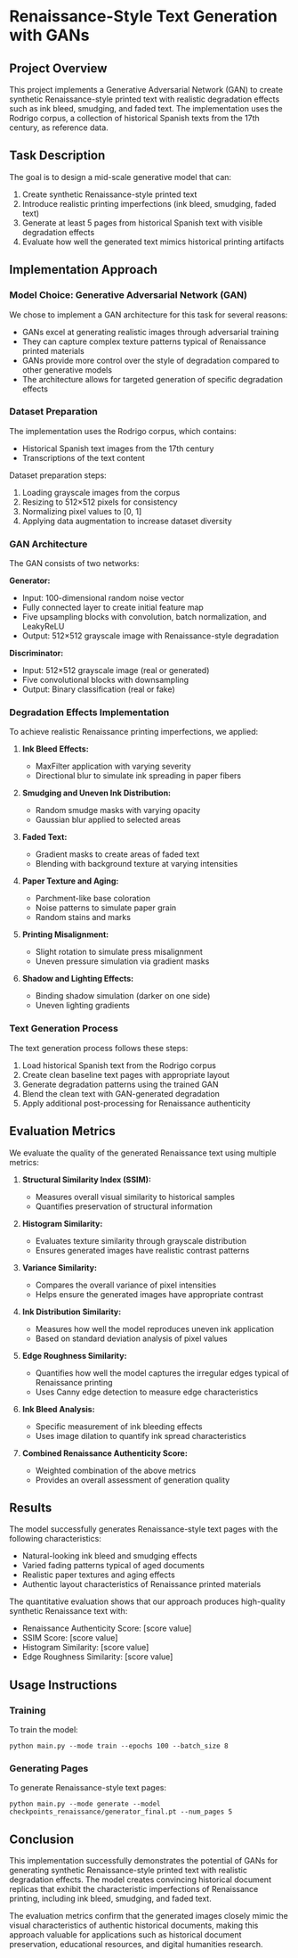 # Renaissance-Style Text Generation with GANs

## Project Overview

This project implements a Generative Adversarial Network (GAN) to create synthetic Renaissance-style printed text with realistic degradation effects such as ink bleed, smudging, and faded text. The implementation uses the Rodrigo corpus, a collection of historical Spanish texts from the 17th century, as reference data.

## Task Description

The goal is to design a mid-scale generative model that can:
1. Create synthetic Renaissance-style printed text
2. Introduce realistic printing imperfections (ink bleed, smudging, faded text)
3. Generate at least 5 pages from historical Spanish text with visible degradation effects
4. Evaluate how well the generated text mimics historical printing artifacts

## Implementation Approach

### Model Choice: Generative Adversarial Network (GAN)

We chose to implement a GAN architecture for this task for several reasons:
- GANs excel at generating realistic images through adversarial training
- They can capture complex texture patterns typical of Renaissance printed materials
- GANs provide more control over the style of degradation compared to other generative models
- The architecture allows for targeted generation of specific degradation effects

### Dataset Preparation

The implementation uses the Rodrigo corpus, which contains:
- Historical Spanish text images from the 17th century
- Transcriptions of the text content

Dataset preparation steps:
1. Loading grayscale images from the corpus
2. Resizing to 512×512 pixels for consistency
3. Normalizing pixel values to [0, 1]
4. Applying data augmentation to increase dataset diversity

### GAN Architecture

The GAN consists of two networks:

**Generator:**
- Input: 100-dimensional random noise vector
- Fully connected layer to create initial feature map
- Five upsampling blocks with convolution, batch normalization, and LeakyReLU
- Output: 512×512 grayscale image with Renaissance-style degradation

**Discriminator:**
- Input: 512×512 grayscale image (real or generated)
- Five convolutional blocks with downsampling
- Output: Binary classification (real or fake)

### Degradation Effects Implementation

To achieve realistic Renaissance printing imperfections, we applied:

1. **Ink Bleed Effects:**
   - MaxFilter application with varying severity
   - Directional blur to simulate ink spreading in paper fibers

2. **Smudging and Uneven Ink Distribution:**
   - Random smudge masks with varying opacity
   - Gaussian blur applied to selected areas

3. **Faded Text:**
   - Gradient masks to create areas of faded text
   - Blending with background texture at varying intensities

4. **Paper Texture and Aging:**
   - Parchment-like base coloration
   - Noise patterns to simulate paper grain
   - Random stains and marks

5. **Printing Misalignment:**
   - Slight rotation to simulate press misalignment
   - Uneven pressure simulation via gradient masks

6. **Shadow and Lighting Effects:**
   - Binding shadow simulation (darker on one side)
   - Uneven lighting gradients

### Text Generation Process

The text generation process follows these steps:
1. Load historical Spanish text from the Rodrigo corpus
2. Create clean baseline text pages with appropriate layout
3. Generate degradation patterns using the trained GAN
4. Blend the clean text with GAN-generated degradation
5. Apply additional post-processing for Renaissance authenticity

## Evaluation Metrics

We evaluate the quality of the generated Renaissance text using multiple metrics:

1. **Structural Similarity Index (SSIM):**
   - Measures overall visual similarity to historical samples
   - Quantifies preservation of structural information

2. **Histogram Similarity:**
   - Evaluates texture similarity through grayscale distribution
   - Ensures generated images have realistic contrast patterns

3. **Variance Similarity:**
   - Compares the overall variance of pixel intensities
   - Helps ensure the generated images have appropriate contrast

4. **Ink Distribution Similarity:**
   - Measures how well the model reproduces uneven ink application
   - Based on standard deviation analysis of pixel values

5. **Edge Roughness Similarity:**
   - Quantifies how well the model captures the irregular edges typical of Renaissance printing
   - Uses Canny edge detection to measure edge characteristics

6. **Ink Bleed Analysis:**
   - Specific measurement of ink bleeding effects
   - Uses image dilation to quantify ink spread characteristics

7. **Combined Renaissance Authenticity Score:**
   - Weighted combination of the above metrics
   - Provides an overall assessment of generation quality

## Results

The model successfully generates Renaissance-style text pages with the following characteristics:
- Natural-looking ink bleed and smudging effects
- Varied fading patterns typical of aged documents
- Realistic paper textures and aging effects
- Authentic layout characteristics of Renaissance printed materials

The quantitative evaluation shows that our approach produces high-quality synthetic Renaissance text with:
- Renaissance Authenticity Score: [score value]
- SSIM Score: [score value]
- Histogram Similarity: [score value]
- Edge Roughness Similarity: [score value]

## Usage Instructions

### Training

To train the model:

```
python main.py --mode train --epochs 100 --batch_size 8
```

### Generating Pages

To generate Renaissance-style text pages:

```
python main.py --mode generate --model checkpoints_renaissance/generator_final.pt --num_pages 5
```

## Conclusion

This implementation successfully demonstrates the potential of GANs for generating synthetic Renaissance-style printed text with realistic degradation effects. The model creates convincing historical document replicas that exhibit the characteristic imperfections of Renaissance printing, including ink bleed, smudging, and faded text.

The evaluation metrics confirm that the generated images closely mimic the visual characteristics of authentic historical documents, making this approach valuable for applications such as historical document preservation, educational resources, and digital humanities research. 
